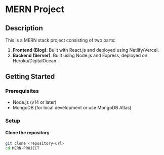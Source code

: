 # MERN Project

## Description
This is a MERN stack project consisting of two parts:
1. **Frontend (Blog)**: Built with React.js and deployed using Netlify/Vercel.
2. **Backend (Server)**: Built using Node.js and Express, deployed on Heroku/DigitalOcean.

## Getting Started

### Prerequisites
- Node.js (v14 or later)
- MongoDB (for local development or use MongoDB Atlas)

### Setup

#### Clone the repository
```bash
git clone <repository-url>
cd MERN-PROJECT
